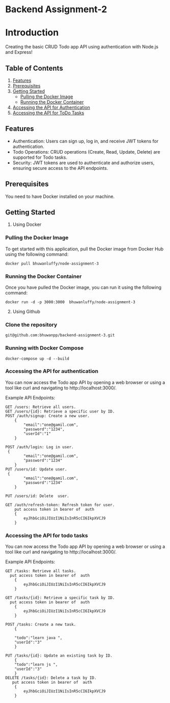 # Backend Assignment-2

# Introduction

Creating the basic CRUD Todo app API using authentication with Node.js and Express!

## Table of Contents

1. [Features](#features)
2. [Prerequisites](#prerequisites)
3. [Getting Started](#getting-started)
   - [Pulling the Docker Image](#pulling-the-docker-image)
   - [Running the Docker Container](#running-the-docker-container)
4. [Accessing the API for Authentication](#accessing-the-api-for-authentication)
5. [Accessing the API for ToDo Tasks](#accessing-the-api-for-todo-tasks)

## Features

- Authentication: Users can sign up, log in, and receive JWT tokens for authentication.
- Todo Operations: CRUD operations (Create, Read, Update, Delete) are supported for Todo tasks.
- Security: JWT tokens are used to authenticate and authorize users, ensuring secure access to the API endpoints.

## Prerequisites

You need to have Docker installed on your machine.

## Getting Started

1. Using Docker

### Pulling the Docker Image

To get started with this application, pull the Docker image from Docker Hub using the following command:

`docker pull bhuwanluffy/node-assignment-3`

### Running the Docker Container

Once you have pulled the Docker image, you can run it using the following command:

`docker run -d -p 3000:3000  bhuwanluffy/node-assignment-3`

2. Using Github

### Clone the repository

`git@github.com:bhuwanpp/backend-assignment-3.git`

### Running with Docker Compose

`docker-compose up -d --build`

### Accessing the API for authentication

You can now access the Todo app API by opening a web browser or using a tool like curl and navigating to http://localhost:3000/.

Example API Endpoints:

    GET /users: Retrieve all users.
    GET /users/{id}: Retrieve a specific user by ID.
    POST /auth/signup: Create a new user.
        {
            "email":"one@gamil.com",
            "password":"1234",
            "userId":"1"
        }

    POST /auth/login: Log in user.
     {
            "email":"one@gamil.com",
            "password":"1234"
        }
    PUT /users/id: Update user.
     {
            "email":"one@gamil.com",
            "password":"1234"
        }

    PUT /users/id: Delete  user.

    GET /auth/refresh-token: Refresh token for user.
        put access token in bearer of  auth
        {
            eyJhbGciOiJIUzI1NiIsInR5cCI6IkpXVCJ9
        }

### Accessing the API for todo tasks

You can now access the Todo app API by opening a web browser or using a tool like curl and navigating to http://localhost:3000/.

Example API Endpoints:

    GET /tasks: Retrieve all tasks.
      put access token in bearer of  auth
        {
            eyJhbGciOiJIUzI1NiIsInR5cCI6IkpXVCJ9
        }

    GET /tasks/{id}: Retrieve a specific task by ID.
      put access token in bearer of  auth
        {
            eyJhbGciOiJIUzI1NiIsInR5cCI6IkpXVCJ9
        }

    POST /tasks: Create a new task.
        {

        "todo":"learn java ",
        "userId":"3"
        }

    PUT /tasks/{id}: Update an existing task by ID.
        {
        "todo":"learn js ",
        "userId":"3"
        }
    DELETE /tasks/{id}: Delete a task by ID.
       put access token in bearer of  auth
        {
            eyJhbGciOiJIUzI1NiIsInR5cCI6IkpXVCJ9
        }
